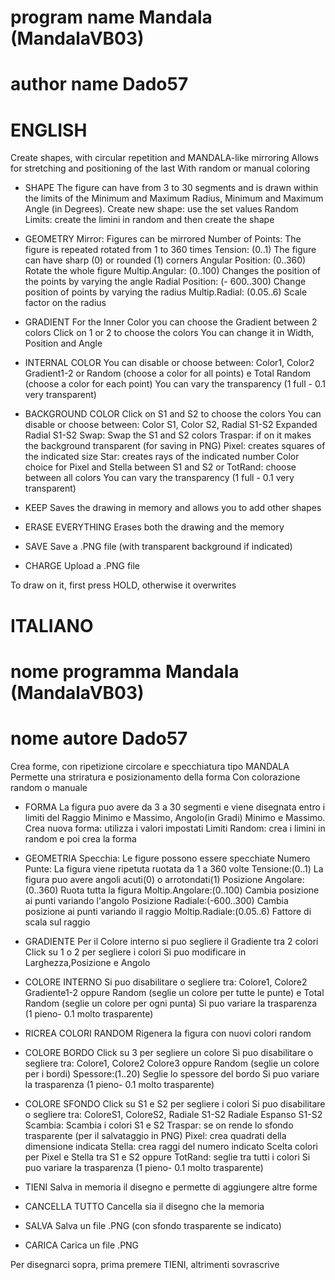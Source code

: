 # program name Mandala (MandalaVB03)

# author name  Dado57

# ENGLISH
Create shapes, with circular repetition and MANDALA-like mirroring
Allows for stretching and positioning of the last
With random or manual coloring

- SHAPE
The figure can have from 3 to 30 segments and is drawn within the limits
of the Minimum and Maximum Radius, Minimum and Maximum Angle (in Degrees).
Create new shape: use the set values
Random Limits: create the limini in random and then create the shape

- GEOMETRY
Mirror: Figures can be mirrored
Number of Points: The figure is repeated rotated from 1 to 360 times
Tension: (0..1) The figure can have sharp (0) or rounded (1) corners
Angular Position: (0..360) Rotate the whole figure
Multip.Angular: (0..100) Changes the position of the points by varying the angle
Radial Position: (- 600..300) Change position of points by varying the radius
Multip.Radial: (0.05..6) Scale factor on the radius

- GRADIENT
For the Inner Color you can choose the Gradient between 2 colors
Click on 1 or 2 to choose the colors
You can change it in Width, Position and Angle

- INTERNAL COLOR
You can disable or choose between: Color1, Color2 Gradient1-2
or Random (choose a color for all points) e
Total Random (choose a color for each point)
You can vary the transparency (1 full - 0.1 very transparent)

- BACKGROUND COLOR
Click on S1 and S2 to choose the colors
You can disable or choose between: Color S1, Color S2, Radial S1-S2
Expanded Radial S1-S2
Swap: Swap the S1 and S2 colors
Traspar: if on it makes the background transparent (for saving in PNG)
Pixel: creates squares of the indicated size
Star: creates rays of the indicated number
Color choice for Pixel and Stella between S1 and S2
or TotRand: choose between all colors
You can vary the transparency (1 full - 0.1 very transparent)

- KEEP
Saves the drawing in memory and allows you to add other shapes

- ERASE EVERYTHING
Erases both the drawing and the memory

- SAVE
Save a .PNG file (with transparent background if indicated)

- CHARGE
Upload a .PNG file

To draw on it, first press HOLD, otherwise it overwrites

# ITALIANO

# nome programma Mandala (MandalaVB03)
# nome autore    Dado57

Crea forme, con ripetizione circolare e specchiatura tipo MANDALA
Permette una striratura e posizionamento della forma
Con colorazione random o manuale

- FORMA
La figura puo avere da 3 a 30 segmenti e viene disegnata entro i limiti
del Raggio Minimo e Massimo, Angolo(in Gradi) Minimo e Massimo.
Crea nuova forma: utilizza i valori impostati
Limiti Random: crea i limini in random e poi crea la forma

- GEOMETRIA
Specchia: Le figure possono essere specchiate
Numero Punte: La figura viene ripetuta ruotata da 1 a 360 volte
Tensione:(0..1) La figura puo avere angoli acuti(0) o arrotondati(1)
Posizione Angolare:(0..360) Ruota tutta la figura
Moltip.Angolare:(0..100) Cambia posizione ai punti variando l'angolo
Posizione Radiale:(-600..300) Cambia posizione ai punti variando il raggio
Moltip.Radiale:(0.05..6) Fattore di scala sul raggio		

- GRADIENTE
Per il Colore interno si puo segliere il Gradiente tra 2 colori
Click su 1 o 2 per segliere i colori
Si puo modificare in Larghezza,Posizione e Angolo

- COLORE INTERNO
Si puo disabilitare o segliere tra: Colore1, Colore2 Gradiente1-2
oppure Random (seglie un colore per tutte le punte) e
Total Random (seglie un colore per ogni punta)
Si puo variare la trasparenza (1 pieno- 0.1 molto trasparente)

- RICREA COLORI RANDOM
Rigenera la figura con nuovi colori random

- COLORE BORDO
Click su 3 per segliere un colore
Si puo disabilitare o segliere tra: Colore1, Colore2 Colore3
oppure Random (seglie un colore per i bordi)
Spessore:(1..20) Seglie lo spessore del bordo
Si puo variare la trasparenza (1 pieno- 0.1 molto trasparente)

- COLORE SFONDO
Click su S1 e S2 per segliere i colori
Si puo disabilitare o segliere tra: ColoreS1, ColoreS2, Radiale S1-S2
Radiale Espanso S1-S2
Scambia: Scambia i colori S1 e S2
Traspar: se on rende lo sfondo trasparente (per il salvataggio in PNG)
Pixel: crea quadrati della dimensione indicata
Stella: crea raggi del numero indicato
Scelta colori per Pixel e Stella tra S1 e S2
oppure TotRand: seglie tra tutti i colori
Si puo variare la trasparenza (1 pieno- 0.1 molto trasparente)

- TIENI
Salva in memoria il disegno e permette di aggiungere altre forme

- CANCELLA TUTTO
Cancella sia il disegno che la memoria

- SALVA
Salva un file .PNG (con sfondo trasparente se indicato)

- CARICA
Carica un file .PNG

Per disegnarci sopra, prima premere TIENI, altrimenti sovrascrive
